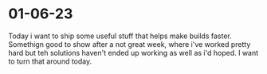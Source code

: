 # 01-06-23

Today i want to ship some useful stuff that helps make builds faster. Somethign good to show after a not great week, where i've worked pretty hard but teh solutions haven't ended up working as well as i'd hoped. I want to turn that around today.

